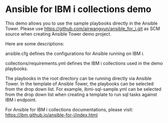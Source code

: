 # Ansible for IBM i collections demo

This demo allows you to use the sample playbooks directly in the Ansible Tower. Please use https://github.com/airwangyun/ansible_for_i.git as SCM source when creating Ansible Tower demo project. 

Here are some descriptions:

ansible.cfg defines the configurations for Ansible running on IBM i. 

collections/requirements.yml defines the IBM i collections used in the demo playbooks. 

The playbooks in the root directory can be running directly via Ansible Tower. In the template of Ansible Tower, the playbooks can be selected from the drop down list. For example, ibmi-sql-sample.yml can be selected from the drop down list when creating a template to run sql tasks against IBM i endpoint. 

For Ansible for IBM i collections documentations, please visit: https://ibm.github.io/ansible-for-i/index.html
